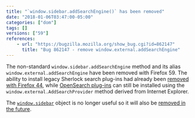 ```yaml
---
title: "`window.sidebar.addSearchEngine()` has been removed"
date: "2018-01-06T03:47:00-05:00"
categories: ["dom"]
tags: []
versions: ["59"]
references:
    - url: "https://bugzilla.mozilla.org/show_bug.cgi?id=862147"
      title: "Bug 862147 - remove window.external.addSearchEngine"
---
```

The non-standard `window.sidebar.addSearchEngine` method and its alias `window.external.addSearchEngine` have been removed with Firefox 59. The ability to install legacy Sherlock search plug-ins had already been [removed with Firefox 44](https://www.fxsitecompat.dev/en-CA/docs/2015/sherlock-search-plug-ins-are-no-longer-supported/), while [OpenSearch plug-ins](https://developer.mozilla.org/docs/Web/OpenSearch) can still be installed using the `window.external.AddSearchProvider` method derived from Internet Explorer.

The [`window.sidebar`](https://developer.mozilla.org/docs/Web/API/Window/sidebar) object is no longer useful so it will also be [removed in the future](https://www.fxsitecompat.dev/en-CA/docs/2015/window-sidebar-will-be-removed/).
